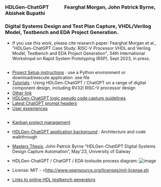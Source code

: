 
## 
### HDLGen-ChatGPT                 &nbsp;&nbsp;&nbsp;&nbsp;&nbsp; &nbsp;&nbsp;&nbsp;&nbsp;&nbsp;   Fearghal Morgan, John Patrick Byrne, Abishek Bupathi
### Digital Systems Design and Test Plan Capture, VHDL/Verilog Model, Testbench and EDA Project Generation.
* If you use this work, please cite research paper: Fearghal Morgan et al., "HDLGen-ChatGPT Case Study: RISC-V Processor VHDL and Verilog Model, Testbench and EDA Project Generation", 34th International Workshopd on Rapid System Prototyping (RSP), Sept 2023, in press.
##
* [Project Setup instructions](https://tinyurl.com/34srhxjw) : use a Python environment or download/execute application .exe file
* [Tutorials](https://tinyurl.com/zbjxa9fz) : Using HDLGen-ChatGPT / ChatGPT on a range of digital component design, including RV32I RISC-V processor design
* [Other link](https://tinyurl.com/4x53f828)
* [HDLGen-ChatGPT logic pseudo code capture guidelines](https://tinyurl.com/4x53f828)
* [Latest ChatGPT prompt headers](https://tinyurl.com/4x53f828)
* [User experiences](https://tinyurl.com/4x53f828)
##
* [Kanban project management](https://github.com/users/abishek-bupathi/projects/1)
* [HDLGen-ChatGPT application background](https://tinyurl.com/4x53f828) : Architecture and code walkthrough
* [Masters Thesis](https://vicicourse.s3.eu-west-1.amazonaws.com/HDLGen/RSP2023/HDLGen-ChatGPT_JPB.pdf), John Patrick Byrne “HDLGen-ChatGPT Digital Systems Design Capture Automation”, May'23, University of Galway
* HDLGen-ChatGPT / ChatGPT / EDA toolsuite process diagram:
![image](https://vicicourse.s3.eu-west-1.amazonaws.com/HDLGen/HDLGen_ChatGPT_DetailedProcessDiagram.png)
* License: MIT - <http://www.opensource.org/licenses/mit-license.ph
  
* [Links to online HDL testbench generators](https://vicicourse.s3.eu-west-1.amazonaws.com/HDLGen/Online+HDL+Generator+Examples.pdf)
